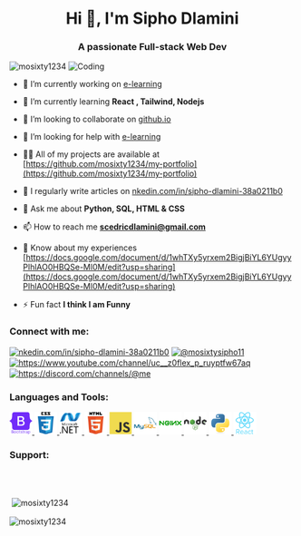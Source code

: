 <h1 align="center">Hi 👋, I'm Sipho Dlamini</h1>
<h3 align="center">A passionate Full-stack Web Dev</h3>
<img align="right" alt="Coding" width="400" src="https://miro.medium.com/v2/resize:fit:1100/format:webp/1*gReLR6hZjwyBxHmfLN1AVw.gif">

<p align="left"> <img src="https://komarev.com/ghpvc/?username=mosixty1234&label=Profile%20views&color=0e75b6&style=flat" alt="mosixty1234" /> </p>

- 🔭 I’m currently working on [e-learning](https://github.com/mosixty1234/e-Learning)

- 🌱 I’m currently learning **React , Tailwind, Nodejs**

- 👯 I’m looking to collaborate on [github.io](https://mosixty1234.github.io/home)

- 🤝 I’m looking for help with [e-learning](https://mosixty1234.github.io/home)

- 👨‍💻 All of my projects are available at [https://github.com/mosixty1234/my-portfolio](https://github.com/mosixty1234/my-portfolio)

- 📝 I regularly write articles on [nkedin.com/in/sipho-dlamini-38a0211b0](nkedin.com/in/sipho-dlamini-38a0211b0)

- 💬 Ask me about **Python, SQL, HTML & CSS**

- 📫 How to reach me **scedricdlamini@gmail.com**

- 📄 Know about my experiences [https://docs.google.com/document/d/1whTXy5yrxem2BigjBiYL6YUgyyPlhlAO0HBQSe-Ml0M/edit?usp=sharing](https://docs.google.com/document/d/1whTXy5yrxem2BigjBiYL6YUgyyPlhlAO0HBQSe-Ml0M/edit?usp=sharing)

- ⚡ Fun fact **I think I am Funny**

<h3 align="left">Connect with me:</h3>
<p align="left">
<a href="https://linkedin.com/in/nkedin.com/in/sipho-dlamini-38a0211b0" target="blank"><img align="center" src="https://raw.githubusercontent.com/rahuldkjain/github-profile-readme-generator/master/src/images/icons/Social/linked-in-alt.svg" alt="nkedin.com/in/sipho-dlamini-38a0211b0" height="30" width="40" /></a>
<a href="https://medium.com/@mosixtysipho11" target="blank"><img align="center" src="https://raw.githubusercontent.com/rahuldkjain/github-profile-readme-generator/master/src/images/icons/Social/medium.svg" alt="@mosixtysipho11" height="30" width="40" /></a>
<a href="https://www.youtube.com/c/https://www.youtube.com/channel/uc__z0flex_p_ruyptfw67aq" target="blank"><img align="center" src="https://raw.githubusercontent.com/rahuldkjain/github-profile-readme-generator/master/src/images/icons/Social/youtube.svg" alt="https://www.youtube.com/channel/uc__z0flex_p_ruyptfw67aq" height="30" width="40" /></a>
<a href="https://discord.gg/https://discord.com/channels/@me" target="blank"><img align="center" src="https://raw.githubusercontent.com/rahuldkjain/github-profile-readme-generator/master/src/images/icons/Social/discord.svg" alt="https://discord.com/channels/@me" height="30" width="40" /></a>
</p>

<h3 align="left">Languages and Tools:</h3>
<p align="left"> <a href="https://getbootstrap.com" target="_blank" rel="noreferrer"> <img src="https://raw.githubusercontent.com/devicons/devicon/master/icons/bootstrap/bootstrap-plain-wordmark.svg" alt="bootstrap" width="40" height="40"/> </a> <a href="https://www.w3schools.com/css/" target="_blank" rel="noreferrer"> <img src="https://raw.githubusercontent.com/devicons/devicon/master/icons/css3/css3-original-wordmark.svg" alt="css3" width="40" height="40"/> </a> <a href="https://dotnet.microsoft.com/" target="_blank" rel="noreferrer"> <img src="https://raw.githubusercontent.com/devicons/devicon/master/icons/dot-net/dot-net-original-wordmark.svg" alt="dotnet" width="40" height="40"/> </a> <a href="https://www.w3.org/html/" target="_blank" rel="noreferrer"> <img src="https://raw.githubusercontent.com/devicons/devicon/master/icons/html5/html5-original-wordmark.svg" alt="html5" width="40" height="40"/> </a> <a href="https://developer.mozilla.org/en-US/docs/Web/JavaScript" target="_blank" rel="noreferrer"> <img src="https://raw.githubusercontent.com/devicons/devicon/master/icons/javascript/javascript-original.svg" alt="javascript" width="40" height="40"/> </a> <a href="https://www.mysql.com/" target="_blank" rel="noreferrer"> <img src="https://raw.githubusercontent.com/devicons/devicon/master/icons/mysql/mysql-original-wordmark.svg" alt="mysql" width="40" height="40"/> </a> <a href="https://www.nginx.com" target="_blank" rel="noreferrer"> <img src="https://raw.githubusercontent.com/devicons/devicon/master/icons/nginx/nginx-original.svg" alt="nginx" width="40" height="40"/> </a> <a href="https://nodejs.org" target="_blank" rel="noreferrer"> <img src="https://raw.githubusercontent.com/devicons/devicon/master/icons/nodejs/nodejs-original-wordmark.svg" alt="nodejs" width="40" height="40"/> </a> <a href="https://www.python.org" target="_blank" rel="noreferrer"> <img src="https://raw.githubusercontent.com/devicons/devicon/master/icons/python/python-original.svg" alt="python" width="40" height="40"/> </a> <a href="https://reactjs.org/" target="_blank" rel="noreferrer"> <img src="https://raw.githubusercontent.com/devicons/devicon/master/icons/react/react-original-wordmark.svg" alt="react" width="40" height="40"/> </a> </p>

<h3 align="left">Support:</h3>
<p><a href="https://www.buymeacoffee.com/https://www.buymeacoffee.com/mosixty1234> <img align="left" src="https://cdn.buymeacoffee.com/buttons/v2/default-yellow.png" height="50" width="210" alt="https://www.paypal.com/m" /></a></p><br><br>

<p>&nbsp;<img align="center" src="https://github-readme-stats.vercel.app/api?username=mosixty1234&show_icons=true&locale=en" alt="mosixty1234" /></p>

<p><img align="center" src="https://github-readme-streak-stats.herokuapp.com/?user=mosixty1234&" alt="mosixty1234" /></p>
